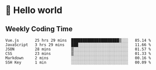 # 🍻 Hello world

## Weekly Coding Time
<!--START_SECTION:waka-->

```text
Vue.js       25 hrs 29 mins  █████████████████████▒░░░   85.14 %
JavaScript   3 hrs 29 mins   ███░░░░░░░░░░░░░░░░░░░░░░   11.66 %
JSON         28 mins         ▒░░░░░░░░░░░░░░░░░░░░░░░░   01.57 %
CSS          23 mins         ▒░░░░░░░░░░░░░░░░░░░░░░░░   01.33 %
Markdown     2 mins          ░░░░░░░░░░░░░░░░░░░░░░░░░   00.16 %
SSH Key      1 min           ░░░░░░░░░░░░░░░░░░░░░░░░░   00.09 %
```

<!--END_SECTION:waka-->
